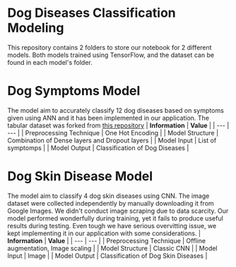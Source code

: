 # Dog Diseases Classification Modeling
This repository contains 2 folders to store our notebook for 2 different models. Both models trained using TensorFlow, and the dataset can be found in each model's folder.

# Dog Symptoms Model
The model aim to accurately classify 12 dog diseases based on symptoms given using ANN and it has been implemented in our application. The tabular dataset was forked from [this repository](https://github.com/1zuu/Doggy-Disease-Detection/blob/master/data/symtomdata.csv)
| **Information** | **Value** |
| --- | --- |
| Preprocessing Technique | One Hot Encoding |
| Model Structure | Combination of Dense layers and Dropout layers |
| Model Input | List of symptomps |
| Model Output | Classification of Dog Diseases |

# Dog Skin Disease Model 
The model aim to classify 4 dog skin diseases using CNN. The image dataset were collected independently by manually downloading it from Google Images. We didn't conduct image scraping due to data scarcity.
Our model performed wonderfully during training, yet it fails to produce useful results during testing. Even tough we have serious overvitting issue, we kept implementing it in our application with some considerations. 
| **Information** | **Value** |
| --- | --- |
| Preprocessing Technique | Offline augmentation, Image scaling |
| Model Structure | Classic CNN |
| Model Input | Image |
| Model Output | Classification of Dog Skin Diseases |
